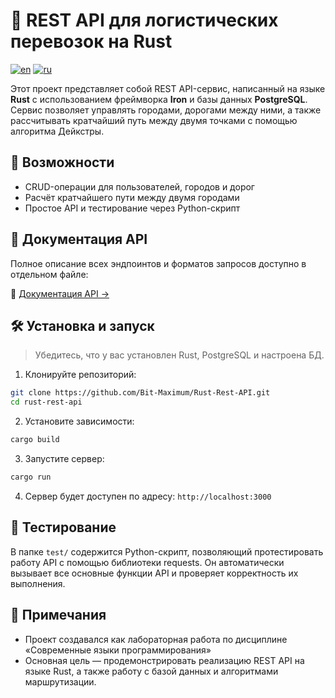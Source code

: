 # 🦀 REST API для логистических перевозок на Rust

[![en](https://img.shields.io/badge/lang-en-red.svg)](https://github.com/Bit-Maximum/Rust-Rest-API/blob/master/README.md)
[![ru](https://img.shields.io/badge/lang-ru-blue.svg)](https://github.com/Bit-Maximum/Rust-Rest-API/blob/master/translation/README.ru.md)

Этот проект представляет собой REST API-сервис, написанный на языке **Rust** с использованием фреймворка **Iron** и базы данных **PostgreSQL**. Сервис позволяет управлять городами, дорогами между ними, а также рассчитывать кратчайший путь между двумя точками с помощью алгоритма Дейкстры.

## 🚀 Возможности

- CRUD-операции для пользователей, городов и дорог
- Расчёт кратчайшего пути между двумя городами
- Простое API и тестирование через Python-скрипт

## 📎 Документация API

Полное описание всех эндпоинтов и форматов запросов доступно в отдельном файле:

📄 [Документация API →](./API_DOC.ru.md)

## 🛠️ Установка и запуск
> Убедитесь, что у вас установлен Rust, PostgreSQL и настроена БД.

1. Клонируйте репозиторий:
```bash
git clone https://github.com/Bit-Maximum/Rust-Rest-API.git
cd rust-rest-api
```
2. Установите зависимости:
```bash
cargo build
```
3. Запустите сервер:
```bash
cargo run
```
4. Сервер будет доступен по адресу: `http://localhost:3000`

## 📂 Тестирование
В папке `test/` содержится Python-скрипт, позволяющий протестировать работу API с помощью библиотеки requests. Он автоматически вызывает все основные функции API и проверяет корректность их выполнения.

## 📎 Примечания
* Проект создавался как лабораторная работа по дисциплине «Современные языки программирования»
* Основная цель — продемонстрировать реализацию REST API на языке Rust, а также работу с базой данных и алгоритмами маршрутизации.
